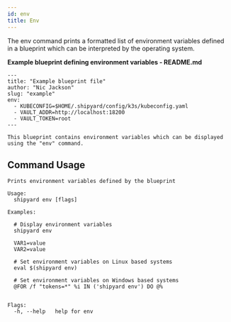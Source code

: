 ```yaml
---
id: env
title: Env
---
```


The env command prints a formatted list of environment variables defined in a blueprint which can be interpreted by the operating system.

**Example blueprint defining environment variables - README.md**

```
---
title: "Example blueprint file"
author: "Nic Jackson"
slug: "example"
env:
  - KUBECONFIG=$HOME/.shipyard/config/k3s/kubeconfig.yaml
  - VAULT_ADDR=http://localhost:18200
  - VAULT_TOKEN=root
---

This blueprint contains environment variables which can be displayed using the "env" command.
```

## Command Usage

```shell
Prints environment variables defined by the blueprint

Usage:
  shipyard env [flags]

Examples:

  # Display environment variables
  shipyard env
  
  VAR1=value
  VAR2=value
  
  # Set environment variables on Linux based systems
  eval $(shipyard env)
    
  # Set environment variables on Windows based systems
  @FOR /f "tokens=*" %i IN ('shipyard env') DO @%


Flags:
  -h, --help   help for env
```
